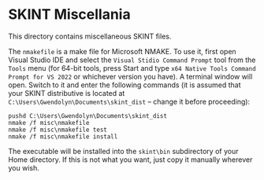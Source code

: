 # SKINT Miscellania
                         
This directory contains miscellaneous SKINT files. 

The `nmakefile` is a make file for Microsoft NMAKE. To use it, first open Visual Studio IDE
and select the `Visual Stidio Command Prompt` tool from the `Tools` menu (for 64-bit tools,
press Start and type `x64 Native Tools Command Prompt for VS 2022` or whichever version you have). 
A terminal window will open. Switch to it and enter the following commands (it is assumed that your SKINT 
distributive is located at `C:\Users\Gwendolyn\Documents\skint_dist` – change it before proceeding):

```
pushd C:\Users\Gwendolyn\Documents\skint_dist
nmake /f misc\nmakefile
nmake /f misc\nmakefile test
nmake /f misc\nmakefile install
```

The executable will be installed into the `skint\bin` subdirectory of your Home directory.
If this is not what you want, just copy it manually wherever you wish.

